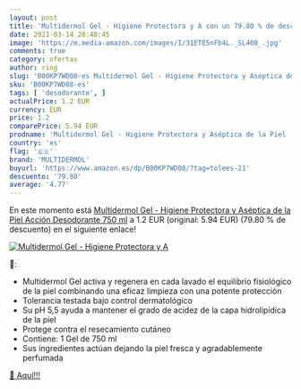 ```yaml
---
layout: post
title: 'Multidermol Gel - Higiene Protectora y A con un 79.80 % de descuento'
date: 2021-03-14 20:48:45
image: 'https://m.media-amazon.com/images/I/31ETE5nFb4L._SL400_.jpg'
comments: true
category: ofertas
author: ring
slug: 'B00KP7WD08-es Multidermol Gel - Higiene Protectora y Aséptica de la Piel...'
sku: 'B00KP7WD08-es'
tags: [ 'desodorante', ]
actualPrice: 1.2 EUR
currency: EUR
price: 1.2
comparePrice: 5.94 EUR
prodname: 'Multidermol Gel - Higiene Protectora y Aséptica de la Piel  Acción Desodorante  750 ml'
country: 'es'
flag: '🇪🇸'
brand: 'MULTIDERMOL'
buyurl: 'https://www.amazon.es/dp/B00KP7WD08/?tag=tolees-21'
descuento: '79.80'
average: '4.77'
---
```


En este momento está [Multidermol Gel - Higiene Protectora y Aséptica de la Piel  Acción Desodorante  750 ml](https://www.amazon.es/dp/B00KP7WD08/?tag=tolees-21) a 1.2 EUR (original: 5.94 EUR) (79.80 %  de descuento) en el siguiente enlace!

[![Multidermol Gel - Higiene Protectora y A](https://m.media-amazon.com/images/I/31ETE5nFb4L._SL400_.jpg)](https://www.amazon.es/dp/B00KP7WD08/?tag=tolees-21)

🔎:

- Multidermol Gel activa y regenera en cada lavado el equilibrio fisiológico de la piel combinando una eficaz limpieza con una potente protección
- Tolerancia testada bajo control dermatológico
- Su pH 5,5 ayuda a mantener el grado de acidez de la capa hidrolipídica de la piel
- Protege contra el resecamiento cutáneo
- Contiene: 1 Gel de 750 ml
- Sus ingredientes actúan dejando la piel fresca y agradablemente perfumada

[🛒 Aquí!!!](https://www.amazon.es/dp/B00KP7WD08/?tag=tolees-21)
